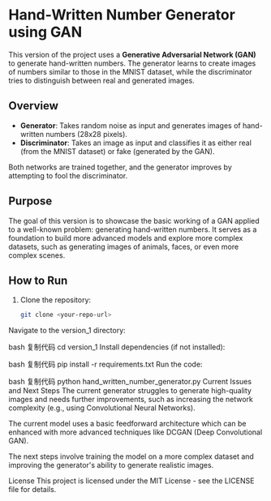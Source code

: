 
# Hand-Written Number Generator using GAN

This version of the project uses a **Generative Adversarial Network (GAN)** to generate hand-written numbers. The generator learns to create images of numbers similar to those in the MNIST dataset, while the discriminator tries to distinguish between real and generated images.

## Overview

- **Generator**: Takes random noise as input and generates images of hand-written numbers (28x28 pixels).
- **Discriminator**: Takes an image as input and classifies it as either real (from the MNIST dataset) or fake (generated by the GAN).
  
Both networks are trained together, and the generator improves by attempting to fool the discriminator.

## Purpose

The goal of this version is to showcase the basic working of a GAN applied to a well-known problem: generating hand-written numbers. It serves as a foundation to build more advanced models and explore more complex datasets, such as generating images of animals, faces, or even more complex scenes.

## How to Run

1. Clone the repository:
   ```bash
   git clone <your-repo-url>
Navigate to the version_1 directory:

bash
复制代码
cd version_1
Install dependencies (if not installed):

bash
复制代码
pip install -r requirements.txt
Run the code:

bash
复制代码
python hand_written_number_generator.py
Current Issues and Next Steps
The current generator struggles to generate high-quality images and needs further improvements, such as increasing the network complexity (e.g., using Convolutional Neural Networks).

The current model uses a basic feedforward architecture which can be enhanced with more advanced techniques like DCGAN (Deep Convolutional GAN).

The next steps involve training the model on a more complex dataset and improving the generator's ability to generate realistic images.

License
This project is licensed under the MIT License - see the LICENSE file for details.
